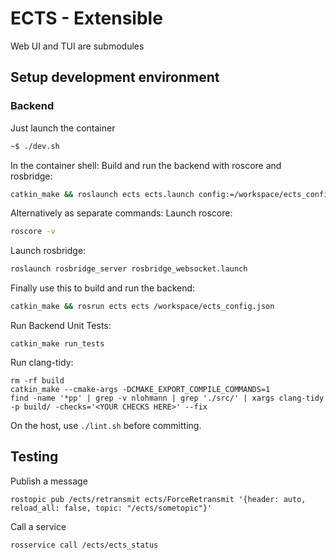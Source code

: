 # ECTS - Extensible 
Web UI and TUI are submodules

## Setup development environment
### Backend
Just launch the container
```bash
~$ ./dev.sh
```
In the container shell:
Build and run the backend with roscore and rosbridge:
```bash
catkin_make && roslaunch ects ects.launch config:=/workspace/ects_config.json
```

Alternatively as separate commands:
Launch roscore:
```bash
roscore -v
```
Launch rosbridge:
```bash
roslaunch rosbridge_server rosbridge_websocket.launch
```
Finally use this to build and run the backend:
```bash
catkin_make && rosrun ects ects /workspace/ects_config.json
```
Run Backend Unit Tests:
```
catkin_make run_tests
```
Run clang-tidy:
```
rm -rf build
catkin_make --cmake-args -DCMAKE_EXPORT_COMPILE_COMMANDS=1
find -name '*pp' | grep -v nlohmann | grep './src/' | xargs clang-tidy -p build/ -checks='<YOUR CHECKS HERE>' --fix
```
On the host, use `./lint.sh` before committing.

## Testing
Publish a message
```
rostopic pub /ects/retransmit ects/ForceRetransmit '{header: auto, reload_all: false, topic: "/ects/sometopic"}'
```
Call a service
```
rosservice call /ects/ects_status
```
